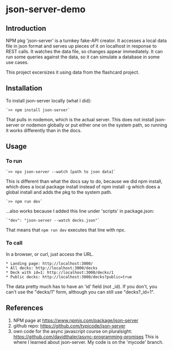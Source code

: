 # json-server-demo

## Introduction

NPM pkg 'json-server' is a turnkey fake-API creator. 
It accesses a local data file in json format and serves up pieces of it 
on localhost in response to REST calls. It watches the data file, so changes 
appear immediately. It can run some queries against the data, so it can
simulate a database in some use cases. 

This project excersizes it using data from the flashcard project.

## Installation

To install json-server locally (what I did):

    `>> npm install json-server`

That pulls in nodemon, which is the actual server. This does not install 
json-server or nodemon globally or put either one on the system path, so 
running it works differently than in the docs.

## Usage

### To run

    `>> npx json-server --watch [path to json data]`

This is different than what the docs say to do, because we did npm install,
which does a local package install instead of npm install -g which does a 
global install and adds the pkg to the system path.

    `>> npm run dev`

...also works because I added this line under 'scripts' in package.json:

    `"dev": "json-server --watch decks.json"`

That means that `npm run dev` executes that line with npx.

### To call

In a browser, or curl, just access the URL.

    * Landing page: http://localhost:3000/
    * All decks: http://localhost:3000/decks
    * Deck with id=1: http://localhost:3000/decks/1
    * Public decks: http://localhost:3000/decks?public=true

The data pretty much has to have an 'id' field (not _id). If you don't, you
can't use the "decks/1" form, although you can still use "decks?_id=1".

## References

1. NPM page at https://www.npmjs.com/package/json-server
2. github repo: https://github.com/typicode/json-server
3. own code for the async javascript course on pluralsight:
    https://github.com/davidthaler/async-programming-promises
This is where I learned about json-server. My code is on the 'mycode' branch.